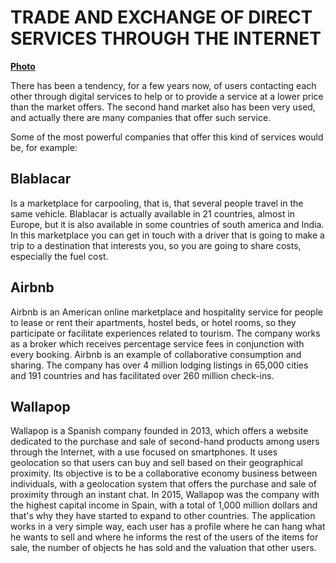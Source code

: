 # TRADE AND EXCHANGE OF DIRECT SERVICES THROUGH THE INTERNET

[**Photo**](https://www.google.es/search?biw=1280&bih=589&tbm=isch&sa=1&ei=CjPkWprOEIiPU46vjagG&q=trade+internet&oq=trade+internet&gs_l=psy-ab.3...60967.66531.0.67093.15.15.0.0.0.0.209.1485.0j10j1.12.0....0...1c.1.64.psy-ab..3.9.1135.0..0j0i10k1j0i30k1j0i5i30k1.92.RabwWThYkWk#imgrc=Z5POqeL88me4oM)


There has been a tendency, for a few years now, of users contacting each other through digital services to help or to provide a service at a lower price than the market offers. The second hand market also has been very used, and actually there are many companies that offer such service. 

Some of the most powerful companies that offer this kind of services would be, for example:

## **Blablacar** 

Is a marketplace for carpooling, that is, that several people travel in the same vehicle. Blablacar is actually available in 21 countries, almost in Europe, but it is also available in some countries of south america and India. In this marketplace you can get in touch with a driver that is going to make a trip to a destination that interests you, so you are going to share costs, especially the fuel cost. 

## **Airbnb** 

Airbnb is an American online marketplace and hospitality service for people to lease or rent their apartments, hostel beds, or hotel rooms, so they participate or facilitate experiences related to tourism. The company works as a broker which receives percentage service fees in conjunction with every booking. Airbnb is an example of collaborative consumption and sharing. The company has over 4 million lodging listings in 65,000 cities and 191 countries and has facilitated over 260 million check-ins.

## **Wallapop** 

Wallapop is a Spanish company founded in 2013, which offers a website dedicated to the purchase and sale of second-hand products among users through the Internet, with a use focused on smartphones. It uses geolocation so that users can buy and sell based on their geographical proximity. Its objective is to be a collaborative economy business between individuals, with a geolocation system that offers the purchase and sale of proximity through an instant chat. In 2015, Wallapop was the company with the highest capital income in Spain, with a total of 1,000 million dollars and that's why they have started to expand to other countries. The application works in a very simple way, each user has a profile where he can hang what he wants to sell and where he informs the rest of the users of the items for sale, the number of objects he has sold and the valuation that other users. 
